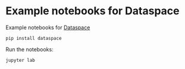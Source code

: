 # Example notebooks for Dataspace

Example notebooks for [Dataspace](https://github.com/synw/dataspace)

```
pip install dataspace
```

Run the notebooks:

```
jupyter lab
```